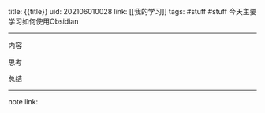 title: {{title}}
uid: 202106010028
link: [[我的学习]]
tags: #stuff #stuff
	今天主要学习如何使用Obsidian
	
------

内容




思考



总结



------

note link: